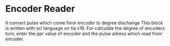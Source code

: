 # Encoder Reader
It convert pulse which come form encoder to degree dischange
This block is written with scl language on tia v16. For calculate the degree of encoders turn, enter the ppr value of encoder and the pulse adress which read from encoder.
